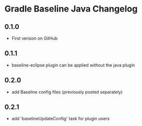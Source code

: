 # Gradle Baseline Java Changelog

## 0.1.0
- First version on GitHub

## 0.1.1
- baseline-eclipse plugin can be applied without the java plugin

## 0.2.0
- add Baseline config files (previously posted separately)

## 0.2.1
- add 'baselineUpdateConfig' task for plugin users

